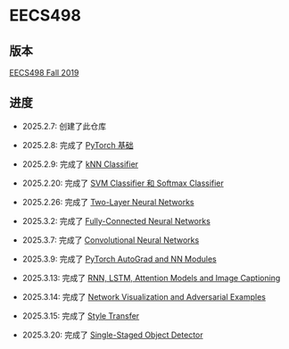 # EECS498

## 版本

[EECS498 Fall 2019](https://web.eecs.umich.edu/~justincj/teaching/eecs498/FA2019)

## 进度

- 2025.2.7: 创建了此仓库
- 2025.2.8: 完成了 [PyTorch 基础](Assignments/A1/pytorch101.ipynb)
- 2025.2.9: 完成了 [kNN Classifier](Assignments/A1/kNN.ipynb)
- 2025.2.20: 完成了 [SVM Classifier 和 Softmax Classifier](Assignments/A2/linear_classifier.ipynb)
- 2025.2.26: 完成了 [Two-Layer Neural Networks](Assignments/A2/two_layer_net.ipynb)
- 2025.3.2: 完成了 [Fully-Connected Neural Networks](Assignments/A3/fully_connected_networks.ipynb)
- 2025.3.7: 完成了 [Convolutional Neural Networks](Assignments/A3/convolutional_networks.ipynb) 
- 2025.3.9: 完成了 [PyTorch AutoGrad and NN Modules](Assignments/A4/pytorch_autograd_and_nn.ipynb)
- 2025.3.13: 完成了 [RNN, LSTM, Attention Models and Image Captioning](Assignments/A4/rnn_lstm_attention_captioning.ipynb) 

- 2025.3.14: 完成了 [Network Visualization and Adversarial Examples](Assignments/A4/network_visualization.ipynb) 

- 2025.3.15: 完成了 [Style Transfer](Assignments/A4/style_transfer.ipynb) 

- 2025.3.20: 完成了 [Single-Staged Object Detector](Assignments/A5/single_stage_detector_yolo.ipynb) 